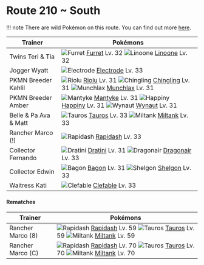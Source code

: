 # Route 210 ~ South

!!! note
    There are wild Pokémon on this route. You can find out more [here](/wild_pokemon/route_210__south/).


Trainer                    | Pokémons
---                        | ---
Twins Teri & Tia           | ![][162]  [Furret] Lv. 32  ![][264]  [Linoone] Lv. 32
Jogger Wyatt               | ![][101]  [Electrode] Lv. 33
PKMN Breeder Kahlil        | ![][447]  [Riolu] Lv. 31  ![][433]  [Chingling] Lv. 31  ![][446]  [Munchlax] Lv. 31
PKMN Breeder Amber         | ![][458]  [Mantyke] Lv. 31  ![][440]  [Happiny] Lv. 31  ![][360]  [Wynaut] Lv. 31
Belle & Pa Ava & Matt      | ![][128]  [Tauros] Lv. 33  ![][241]  [Miltank] Lv. 33
Rancher Marco (!)          | ![][078]  [Rapidash] Lv. 33
Collector Fernando         | ![][147]  [Dratini] Lv. 31  ![][148]  [Dragonair] Lv. 33
Collector Edwin            | ![][371]  [Bagon] Lv. 31  ![][372]  [Shelgon] Lv. 33
Waitress Kati              | ![][036]  [Clefable] Lv. 33

#### Rematches

Trainer                    | Pokémons
---                        | ---
Rancher Marco (8)          | ![][078]  [Rapidash] Lv. 59  ![][128]  [Tauros] Lv. 59  ![][241]  [Miltank] Lv. 59
Rancher Marco (C)          | ![][078]  [Rapidash] Lv. 70  ![][128]  [Tauros] Lv. 70  ![][241]  [Miltank] Lv. 70


[036]: https://raw.githubusercontent.com/PokeAPI/sprites/master/sprites/pokemon/36.png "Clefable"
[078]: https://raw.githubusercontent.com/PokeAPI/sprites/master/sprites/pokemon/78.png "Rapidash"
[101]: https://raw.githubusercontent.com/PokeAPI/sprites/master/sprites/pokemon/101.png "Electrode"
[128]: https://raw.githubusercontent.com/PokeAPI/sprites/master/sprites/pokemon/128.png "Tauros"
[147]: https://raw.githubusercontent.com/PokeAPI/sprites/master/sprites/pokemon/147.png "Dratini"
[148]: https://raw.githubusercontent.com/PokeAPI/sprites/master/sprites/pokemon/148.png "Dragonair"
[162]: https://raw.githubusercontent.com/PokeAPI/sprites/master/sprites/pokemon/162.png "Furret"
[241]: https://raw.githubusercontent.com/PokeAPI/sprites/master/sprites/pokemon/241.png "Miltank"
[264]: https://raw.githubusercontent.com/PokeAPI/sprites/master/sprites/pokemon/264.png "Linoone"
[360]: https://raw.githubusercontent.com/PokeAPI/sprites/master/sprites/pokemon/360.png "Wynaut"
[371]: https://raw.githubusercontent.com/PokeAPI/sprites/master/sprites/pokemon/371.png "Bagon"
[372]: https://raw.githubusercontent.com/PokeAPI/sprites/master/sprites/pokemon/372.png "Shelgon"
[433]: https://raw.githubusercontent.com/PokeAPI/sprites/master/sprites/pokemon/433.png "Chingling"
[440]: https://raw.githubusercontent.com/PokeAPI/sprites/master/sprites/pokemon/440.png "Happiny"
[446]: https://raw.githubusercontent.com/PokeAPI/sprites/master/sprites/pokemon/446.png "Munchlax"
[447]: https://raw.githubusercontent.com/PokeAPI/sprites/master/sprites/pokemon/447.png "Riolu"
[458]: https://raw.githubusercontent.com/PokeAPI/sprites/master/sprites/pokemon/458.png "Mantyke"
[Clefable]: /pokemon_changes/036/
[Rapidash]: /pokemon_changes/078/
[Electrode]: /pokemon_changes/101/
[Tauros]: /pokemon_changes/128/
[Dratini]: /pokemon_changes/147/
[Dragonair]: /pokemon_changes/148/
[Furret]: /pokemon_changes/162/
[Miltank]: /pokemon_changes/241/
[Linoone]: /pokemon_changes/264/
[Wynaut]: /pokemon_changes/360/
[Bagon]: /pokemon_changes/371/
[Shelgon]: /pokemon_changes/372/
[Chingling]: /pokemon_changes/433/
[Happiny]: /pokemon_changes/440/
[Munchlax]: /pokemon_changes/446/
[Riolu]: /pokemon_changes/447/
[Mantyke]: /pokemon_changes/458/
